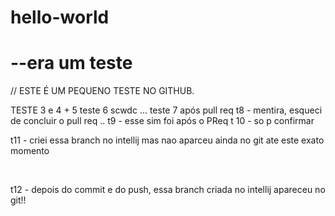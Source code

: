 # hello-world
<h1> --era um teste</h1>

// ESTE É UM PEQUENO TESTE NO GITHUB.

TESTE 3 e 4 + 5
teste 6
scwdc
...
teste 7 após pull req
t8 - mentira, esqueci de concluir o pull req
..
t9 - esse sim foi após o PReq
t 10 - so p confirmar
<br>
<p>t11 - criei essa branch no intellij mas nao aparceu ainda no git ate este exato momento</p>
<br>
<p>t12 - depois do commit e do push, essa branch criada no intellij apareceu no git!!</p> 
